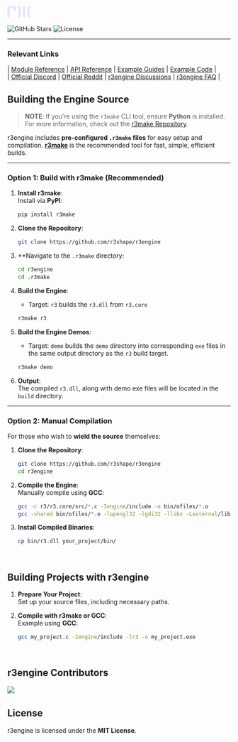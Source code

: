 ![r3engine](r3/assets/r3-sticker.png)

![GitHub Stars](https://img.shields.io/github/stars/r3shape/r3engine?style=for-the-badge&label=stars&labelColor=black&color=white)
![License](https://img.shields.io/badge/mit-badge?style=for-the-badge&logo=mit&logoColor=white&label=License&labelColor=black&color=white)

---

### Relevant Links

| [Module Reference](https://github.com/r3shape/r3engine/blob/main/docs/module_ref/module_ref.md) | [API Reference](https://github.com/r3shape/r3engine/blob/main/docs/api_ref/api_ref.md) | [Example Guides](https://github.com/r3shape/r3engine/blob/main/docs/examples/examples.md) |  [Example Code](https://github.com/r3shape/r3engine/tree/main/examples) |   
| [Official Discord](https://discord.gg/kreGBCVsQQ) | [Official Reddit](https://www.reddit.com/r/r3engineEngine/) | [r3engine Discussions](https://github.com/r3shape/r3engine/discussions) | [r3engine FAQ](https://github.com/r3shape/r3engine/wiki/r3engine-FAQ) |  


## Building the Engine Source

> **NOTE**: If you're using the `r3make` CLI tool, ensure **Python** is installed. For more information, check out the [r3make Repository](https://github.com/r3shape/r3make).

r3engine includes **pre-configured `.r3make` files** for easy setup and compilation. **[r3make](https://github.com/r3shape/r3make)** is the recommended tool for fast, simple, efficient builds.

---

### Option 1: Build with **r3make** (Recommended)

1. **Install r3make**:  
   Install via **PyPI**:  
   ```bash
   pip install r3make
   ```

2. **Clone the Repository**:  
   ```bash
   git clone https://github.com/r3shape/r3engine
   ```

3. **Navigate to the `.r3make` directory:
   ```bash
   cd r3engine
   cd .r3make
   ```

4. **Build the Engine**:  
   - Target: `r3` builds the `r3.dll` from `r3.core`
   ```bash
   r3make r3
   ```
5. **Build the Engine Demos**:  
   - Target: `demo` builds the `demo` directory into corresponding `exe` files in the same output directory as the `r3` build target.
   ```bash
   r3make demo
   ```

5. **Output**:  
   The compiled `r3.dll`, along with demo exe files will be located in the `build` directory.

---

### Option 2: Manual Compilation

For those who wish to **wield the source** themselves:

1. **Clone the Repository**:  
   ```bash
   git clone https://github.com/r3shape/r3engine
   cd r3engine
   ```

2. **Compile the Engine**:  
   Manually compile using **GCC**:  
   ```bash
   gcc -c r3/r3.core/src/*.c -Iengine/include -o bin/ofiles/*.o
   gcc -shared bin/ofiles/*.o -lopengl32 -lgdi32 -llibx -Lexternal/libx/bin -o build/r3engine.dll
   ```

3. **Install Compiled Binaries**:  
   ```bash
   cp bin/r3.dll your_project/bin/
   ```

<br>

## Building Projects with **r3engine**

1. **Prepare Your Project**:  
   Set up your source files, including necessary paths.

2. **Compile with r3make or GCC**:  
   Example using **GCC**:  
   ```bash
   gcc my_project.c -Iengine/include -lr3 -o my_project.exe
   ```

<br>

## r3engine Contributors

<a href="https://github.com/r3shape/r3engine/graphs/contributors">
  <img src="https://contrib.rocks/image?repo=r3shape/r3engine&max=500&columns=20&anon=1" />
</a>

<br>

## License

r3engine is licensed under the **MIT License**.
